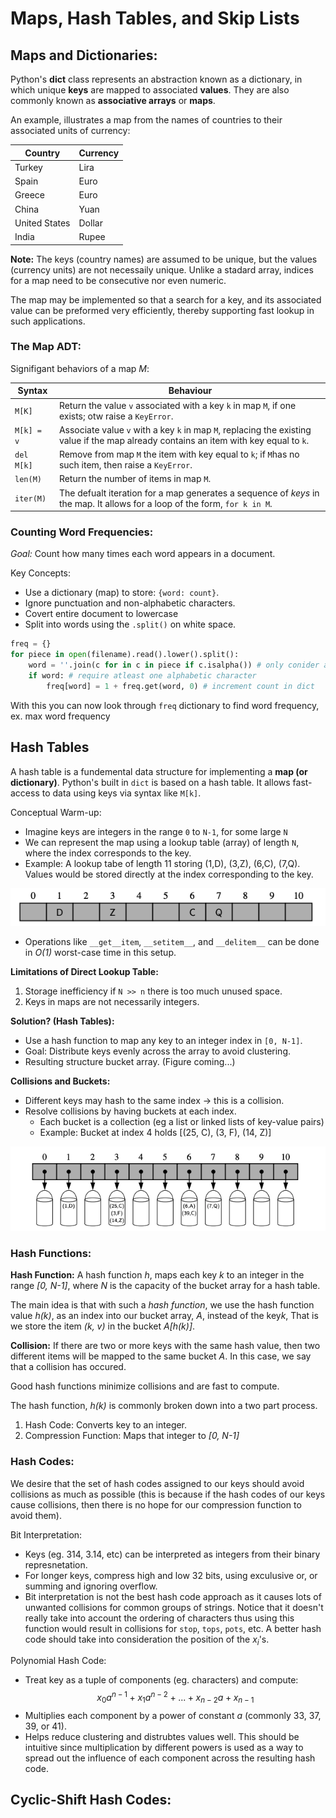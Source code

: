 # Maps, Hash Tables, and Skip Lists

## Maps and Dictionaries:

Python's **dict** class represents an abstraction known as a dictionary, in which unique **keys** are mapped to associated **values**. They are also commonly known as **associative arrays** or **maps**.

An example, illustrates a map from the names of countries to their associated units of currency:

| Country | Currency |
| --- | --- |
| Turkey | Lira |
| Spain | Euro |
| Greece | Euro |
| China  | Yuan |
| United States  | Dollar |
| India | Rupee |

**Note:** The keys (country names) are assumed to be unique, but the values (currency units) are not necessaily unique. Unlike a stadard array, indices for a map need to be consecutive nor even numeric.

The map may be implemented so that a search for a key, and its associated value can be preformed very efficiently, thereby supporting fast lookup in such applications.

### The Map ADT:

Signifigant behaviors of a map *M*:

| Syntax | Behaviour |
| --- | --- |
| `M[K]` | Return the value `v` associated with a key `k` in map `M`, if one exists; otw raise a `KeyError`. |
| `M[k] = v` | Associate value `v` with a key `k` in map `M`, replacing the existing value if the map already contains an item with key equal to `k`. |
| `del M[k] ` | Remove from map `M` the item with key equal to `k`; if `M`has no such item, then raise a `KeyError`. |
| `len(M)` | Return the number of items in map `M`. |
| `iter(M)` | The defualt iteration for a map generates a sequence of *keys* in the map. It allows for a loop of the form, `for k in M`. |

### Counting Word Frequencies:

*Goal:* Count how many times each word appears in a document.

Key Concepts:
- Use a dictionary (map) to store: `{word: count}`.
- Ignore punctuation and non-alphabetic characters.
- Covert entire document to lowercase
- Split into words using the `.split()` on white space.

```.py
freq = {}
for piece in open(filename).read().lower().split():
    word = ''.join(c for in c in piece if c.isalpha()) # only conider aplhabetic characters within this piece
    if word: # require atleast one alphabetic character
        freq[word] = 1 + freq.get(word, 0) # increment count in dict
```

With this you can now look through `freq` dictionary to find word frequency, ex. max word frequency

## Hash Tables

A hash table is a fundemental data structure for implementing a **map (or dictionary)**. Python's built in `dict` is based on a hash table. It allows fast-access to data  using keys via syntax like `M[k]`.

Conceptual Warm-up:
- Imagine keys are integers in the range `0` to `N-1`, for some large `N`
- We can represent the map using a lookup table (array) of length `N`, where the index corresponds to the key.
- Example: A lookup tabe of length 11 storing (1,D), (3,Z), (6,C), (7,Q). Values would be stored directly at the index corresponding to the key.

![alt text](image.png)

- Operations like `__get__item`, `__setitem__`, and `__delitem__` can be done in *O(1)* worst-case time in this setup.

**Limitations of Direct Lookup Table:**
1. Storage inefficiency if `N >> n` there is too much unused space.
2. Keys in maps are not necessarily integers.

**Solution? (Hash Tables):**
- Use a hash function to map any key to an integer index in `[0, N-1]`.
- Goal: Distribute keys evenly across the array to avoid clustering.
- Resulting structure bucket array. (Figure coming...)

**Collisions and Buckets:**
- Different keys may hash to the same index -> this is a collision.
- Resolve collisions by having buckets at each index.
    - Each bucket is a collection (eg a list or linked lists of key-value pairs)
    - Example: Bucket at index 4 holds [(25, C), (3, F), (14, Z)]

![alt text](image-1.png)

### Hash Functions:

**Hash Function:** A hash function *h*, maps each key *k* to an integer in the range *[0, N-1]*, where *N* is the capacity of the bucket array for a hash table.

The main idea is that with such a *hash function*, we use the hash function value *h(k)*, as an index into our bucket array, *A*, instead of the key*k*, That is we store the item *(k, v)* in the bucket *A[h(k)]*.

**Collision:** If there are two or more keys with the same hash value, then two different items will be mapped to the same bucket *A*. In this case, we say that a collision has occured.

Good hash functions minimize collisions and are fast to compute.

The hash function, *h(k)* is commonly broken down into a two part process.
1. Hash Code: Converts key to an integer.
2. Compression Function: Maps that integer to *[0, N-1]*

### Hash Codes:

We desire that the set of hash codes assigned to our keys should avoid collisions as much as possible (this is because if the hash codes of our keys cause collisions, then there is no hope for our compression function to avoid them).

Bit Interpretation:
- Keys (eg. 314, 3.14, etc) can be interpreted as integers from their binary represnetation.
- For longer keys, compress high and low 32 bits, using exculusive or, or summing and ignoring overflow.
- Bit interpretation is not the best hash code approach as it causes lots of unwanted collisions for common groups of strings. Notice that it doesn't really take into account the ordering of characters thus using this function would result in collisions for `stop`, `tops`, `pots`, etc. A better hash code should take into consideration the position of the $x_i$'s.

Polynomial Hash Code:
- Treat key as a tuple of components (eg. characters) and compute:
$$x_0a^{n-1} + x_1a^{n-2} + ... + x_{n-2}a + x_{n-1}$$ 
- Multiplies each component by a power of constant *a* (commonly 33, 37, 39, or 41).
- Helps reduce clustering and distrubtes values well. This should be intuitive since multiplication by different powers is used as a way to spread out the influence of each component across the resulting hash code.

Cyclic-Shift Hash Codes:
- 
